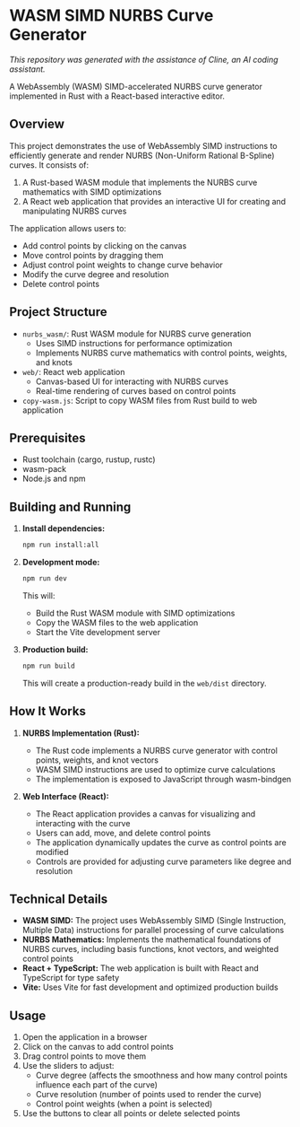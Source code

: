 # WASM SIMD NURBS Curve Generator

*This repository was generated with the assistance of Cline, an AI coding assistant.*

A WebAssembly (WASM) SIMD-accelerated NURBS curve generator implemented in Rust with a React-based interactive editor.

## Overview

This project demonstrates the use of WebAssembly SIMD instructions to efficiently generate and render NURBS (Non-Uniform Rational B-Spline) curves. It consists of:

1. A Rust-based WASM module that implements the NURBS curve mathematics with SIMD optimizations
2. A React web application that provides an interactive UI for creating and manipulating NURBS curves

The application allows users to:
- Add control points by clicking on the canvas
- Move control points by dragging them
- Adjust control point weights to change curve behavior
- Modify the curve degree and resolution
- Delete control points

## Project Structure

- `nurbs_wasm/`: Rust WASM module for NURBS curve generation
  - Uses SIMD instructions for performance optimization
  - Implements NURBS curve mathematics with control points, weights, and knots
- `web/`: React web application
  - Canvas-based UI for interacting with NURBS curves
  - Real-time rendering of curves based on control points
- `copy-wasm.js`: Script to copy WASM files from Rust build to web application

## Prerequisites

- Rust toolchain (cargo, rustup, rustc)
- wasm-pack
- Node.js and npm

## Building and Running

1. **Install dependencies:**

   ```bash
   npm run install:all
   ```

2. **Development mode:**

   ```bash
   npm run dev
   ```

   This will:
   - Build the Rust WASM module with SIMD optimizations
   - Copy the WASM files to the web application
   - Start the Vite development server

3. **Production build:**

   ```bash
   npm run build
   ```

   This will create a production-ready build in the `web/dist` directory.

## How It Works

1. **NURBS Implementation (Rust):**
   - The Rust code implements a NURBS curve generator with control points, weights, and knot vectors
   - WASM SIMD instructions are used to optimize curve calculations
   - The implementation is exposed to JavaScript through wasm-bindgen

2. **Web Interface (React):**
   - The React application provides a canvas for visualizing and interacting with the curve
   - Users can add, move, and delete control points
   - The application dynamically updates the curve as control points are modified
   - Controls are provided for adjusting curve parameters like degree and resolution

## Technical Details

- **WASM SIMD:** The project uses WebAssembly SIMD (Single Instruction, Multiple Data) instructions for parallel processing of curve calculations
- **NURBS Mathematics:** Implements the mathematical foundations of NURBS curves, including basis functions, knot vectors, and weighted control points
- **React + TypeScript:** The web application is built with React and TypeScript for type safety
- **Vite:** Uses Vite for fast development and optimized production builds

## Usage

1. Open the application in a browser
2. Click on the canvas to add control points
3. Drag control points to move them
4. Use the sliders to adjust:
   - Curve degree (affects the smoothness and how many control points influence each part of the curve)
   - Curve resolution (number of points used to render the curve)
   - Control point weights (when a point is selected)
5. Use the buttons to clear all points or delete selected points
